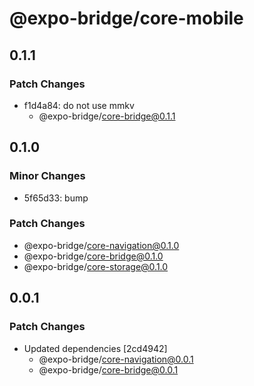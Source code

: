 # @expo-bridge/core-mobile

## 0.1.1

### Patch Changes

- f1d4a84: do not use mmkv
  - @expo-bridge/core-bridge@0.1.1

## 0.1.0

### Minor Changes

- 5f65d33: bump

### Patch Changes

- @expo-bridge/core-navigation@0.1.0
- @expo-bridge/core-bridge@0.1.0
- @expo-bridge/core-storage@0.1.0

## 0.0.1

### Patch Changes

- Updated dependencies [2cd4942]
  - @expo-bridge/core-navigation@0.0.1
  - @expo-bridge/core-bridge@0.0.1
